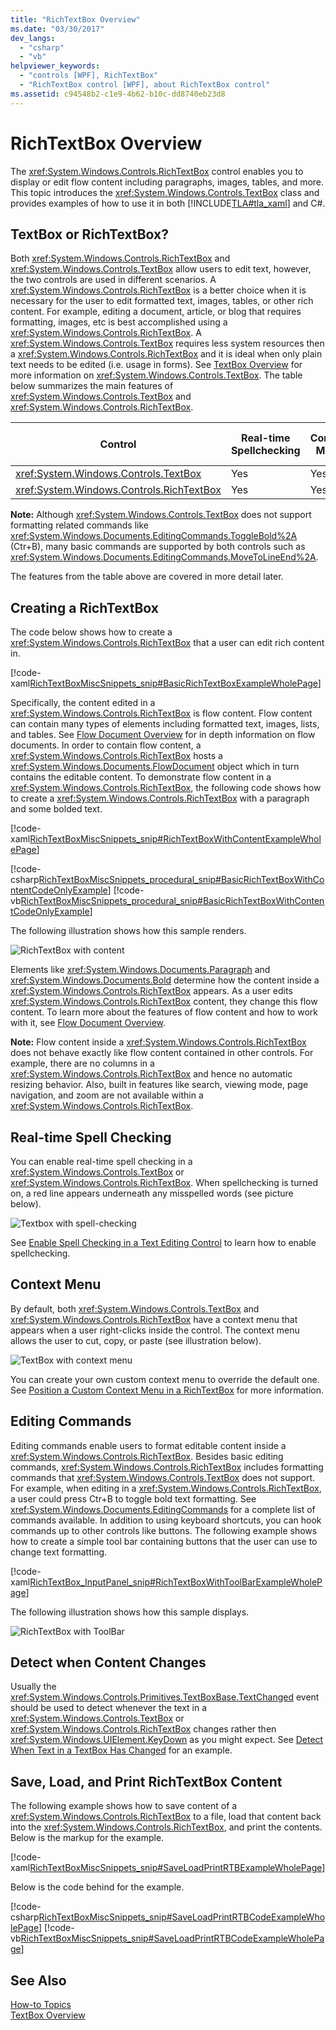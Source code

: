 ```yaml
---
title: "RichTextBox Overview"
ms.date: "03/30/2017"
dev_langs: 
  - "csharp"
  - "vb"
helpviewer_keywords: 
  - "controls [WPF], RichTextBox"
  - "RichTextBox control [WPF], about RichTextBox control"
ms.assetid: c94548b2-c1e9-4b62-b10c-dd8740eb23d8
---
```

# RichTextBox Overview
The <xref:System.Windows.Controls.RichTextBox> control enables you to display or edit flow content including paragraphs, images, tables, and more. This topic introduces the <xref:System.Windows.Controls.TextBox> class and provides examples of how to use it in both [!INCLUDE[TLA#tla_xaml](../../../../includes/tlasharptla-xaml-md.md)] and C#.  
  
  
<a name="textbox_or_richtextbox"></a>   
## TextBox or RichTextBox?  
 Both <xref:System.Windows.Controls.RichTextBox> and <xref:System.Windows.Controls.TextBox> allow users to edit text, however, the two controls are used in different scenarios. A <xref:System.Windows.Controls.RichTextBox> is a better choice when it is necessary for the user to edit formatted text, images, tables, or other rich content. For example, editing a document, article, or blog that requires formatting, images, etc is best accomplished using a <xref:System.Windows.Controls.RichTextBox>. A <xref:System.Windows.Controls.TextBox> requires less system resources then a <xref:System.Windows.Controls.RichTextBox> and it is ideal when only plain text needs to be edited (i.e. usage in forms). See [TextBox Overview](../../../../docs/framework/wpf/controls/textbox-overview.md) for more information on <xref:System.Windows.Controls.TextBox>. The table below summarizes the main features of <xref:System.Windows.Controls.TextBox> and <xref:System.Windows.Controls.RichTextBox>.  
  
|Control|Real-time Spellchecking|Context Menu|Formatting commands like <xref:System.Windows.Documents.EditingCommands.ToggleBold%2A> (Ctr+B)|<xref:System.Windows.Documents.FlowDocument> content like images, paragraphs, tables, etc.|  
|-------------|------------------------------|------------------|------------------------------------------------------------------------------------------------------------------------------------------------------------------------------------------------------|--------------------------------------------------------------------------------------------------------------------------------------------------------------------------------------------------|  
|<xref:System.Windows.Controls.TextBox>|Yes|Yes|No|No.|  
|<xref:System.Windows.Controls.RichTextBox>|Yes|Yes|Yes|Yes|  
  
 **Note:** Although <xref:System.Windows.Controls.TextBox> does not support formatting related commands like <xref:System.Windows.Documents.EditingCommands.ToggleBold%2A> (Ctr+B), many basic commands are supported by both controls such as <xref:System.Windows.Documents.EditingCommands.MoveToLineEnd%2A>.  
  
 The features from the table above are covered in more detail later.  
  
<a name="creating_a_richtextbox"></a>   
## Creating a RichTextBox  
 The code below shows how to create a <xref:System.Windows.Controls.RichTextBox> that a user can edit rich content in.  
  
 [!code-xaml[RichTextBoxMiscSnippets_snip#BasicRichTextBoxExampleWholePage](../../../../samples/snippets/csharp/VS_Snippets_Wpf/RichTextBoxMiscSnippets_snip/CSharp/BasicRichTextBoxExample.xaml#basicrichtextboxexamplewholepage)]  
  
 Specifically, the content edited in a <xref:System.Windows.Controls.RichTextBox> is flow content. Flow content can contain many types of elements including formatted text, images, lists, and tables. See [Flow Document Overview](../../../../docs/framework/wpf/advanced/flow-document-overview.md) for in depth information on flow documents. In order to contain flow content, a <xref:System.Windows.Controls.RichTextBox> hosts a <xref:System.Windows.Documents.FlowDocument> object which in turn contains the editable content. To demonstrate flow content in a <xref:System.Windows.Controls.RichTextBox>, the following code shows how to create a <xref:System.Windows.Controls.RichTextBox> with a paragraph and some bolded text.  
  
 [!code-xaml[RichTextBoxMiscSnippets_snip#RichTextBoxWithContentExampleWholePage](../../../../samples/snippets/csharp/VS_Snippets_Wpf/RichTextBoxMiscSnippets_snip/CSharp/RichTextBoxWithContentExample.xaml#richtextboxwithcontentexamplewholepage)]  
  
 [!code-csharp[RichTextBoxMiscSnippets_procedural_snip#BasicRichTextBoxWithContentCodeOnlyExample](../../../../samples/snippets/csharp/VS_Snippets_Wpf/RichTextBoxMiscSnippets_procedural_snip/CSharp/BasicRichTextBoxWithContentExample.cs#basicrichtextboxwithcontentcodeonlyexample)]
 [!code-vb[RichTextBoxMiscSnippets_procedural_snip#BasicRichTextBoxWithContentCodeOnlyExample](../../../../samples/snippets/visualbasic/VS_Snippets_Wpf/RichTextBoxMiscSnippets_procedural_snip/visualbasic/basicrichtextboxwithcontentexample.vb#basicrichtextboxwithcontentcodeonlyexample)]  
  
 The following illustration shows how this sample renders.  
  
 ![RichTextBox with content](../../../../docs/framework/wpf/controls/media/editing-richtextbox-with-content.png "Editing_RichTextBox_with_Content")  
  
 Elements like <xref:System.Windows.Documents.Paragraph> and <xref:System.Windows.Documents.Bold> determine how the content inside a <xref:System.Windows.Controls.RichTextBox> appears. As a user edits <xref:System.Windows.Controls.RichTextBox> content, they change this flow content. To learn more about the features of flow content and how to work with it, see [Flow Document Overview](../../../../docs/framework/wpf/advanced/flow-document-overview.md).  
  
 **Note:** Flow content inside a <xref:System.Windows.Controls.RichTextBox> does not behave exactly like flow content contained in other controls. For example, there are no columns in a <xref:System.Windows.Controls.RichTextBox> and hence no automatic resizing behavior. Also, built in features like search, viewing mode, page navigation, and zoom are not available within a <xref:System.Windows.Controls.RichTextBox>.  
  
<a name="realtime_spellechecking"></a>   
## Real-time Spell Checking  
 You can enable real-time spell checking in a <xref:System.Windows.Controls.TextBox> or <xref:System.Windows.Controls.RichTextBox>. When spellchecking is turned on, a red line appears underneath any misspelled words (see picture below).  
  
 ![Textbox with spell&#45;checking](../../../../docs/framework/wpf/controls/media/editing-textbox-with-spellchecking.png "Editing_TextBox_with_Spellchecking")  
  
 See [Enable Spell Checking in a Text Editing Control](../../../../docs/framework/wpf/controls/how-to-enable-spell-checking-in-a-text-editing-control.md) to learn how to enable spellchecking.  
  
<a name="context_menu"></a>   
## Context Menu  
 By default, both <xref:System.Windows.Controls.TextBox> and <xref:System.Windows.Controls.RichTextBox> have a context menu that appears when a user right-clicks inside the control. The context menu allows the user to cut, copy, or paste (see illustration below).  
  
 ![TextBox with context menu](../../../../docs/framework/wpf/controls/media/editing-textbox-with-context-menu.png "Editing_TextBox_with_Context_Menu")  
  
 You can create your own custom context menu to override the default one. See [Position a Custom Context Menu in a RichTextBox](../../../../docs/framework/wpf/controls/how-to-position-a-custom-context-menu-in-a-richtextbox.md) for more information.  
  
<a name="detect_when_content_changes"></a>   
## Editing Commands  
 Editing commands enable users to format editable content inside a <xref:System.Windows.Controls.RichTextBox>. Besides basic editing commands, <xref:System.Windows.Controls.RichTextBox> includes formatting commands that <xref:System.Windows.Controls.TextBox> does not support. For example, when editing in a <xref:System.Windows.Controls.RichTextBox>, a user could press Ctr+B to toggle bold text formatting. See <xref:System.Windows.Documents.EditingCommands> for a complete list of commands available. In addition to using keyboard shortcuts, you can hook commands up to other controls like buttons. The following example shows how to create a simple tool bar containing buttons that the user can use to change text formatting.  
  
 [!code-xaml[RichTextBox_InputPanel_snip#RichTextBoxWithToolBarExampleWholePage](../../../../samples/snippets/csharp/VS_Snippets_Wpf/RichTextBox_InputPanel_snip/CS/Window1.xaml#richtextboxwithtoolbarexamplewholepage)]  
  
 The following illustration shows how this sample displays.  
  
 ![RichTextBox with ToolBar](../../../../docs/framework/wpf/controls/media/editing-richtextbox-with-toobar.gif "Editing_RichTextBox_with_TooBar")  
  
<a name="editing_commands"></a>   
## Detect when Content Changes  
 Usually the <xref:System.Windows.Controls.Primitives.TextBoxBase.TextChanged> event should be used to detect whenever the text in a <xref:System.Windows.Controls.TextBox> or <xref:System.Windows.Controls.RichTextBox> changes rather then <xref:System.Windows.UIElement.KeyDown> as you might expect. See [Detect When Text in a TextBox Has Changed](../../../../docs/framework/wpf/controls/how-to-detect-when-text-in-a-textbox-has-changed.md) for an example.  
  
<a name="save_load_and_print_richtextbox_content"></a>   
## Save, Load, and Print RichTextBox Content  
 The following example shows how to save content of a <xref:System.Windows.Controls.RichTextBox> to a file, load that content back into the <xref:System.Windows.Controls.RichTextBox>, and print the contents. Below is the markup for the example.  
  
 [!code-xaml[RichTextBoxMiscSnippets_snip#SaveLoadPrintRTBExampleWholePage](../../../../samples/snippets/csharp/VS_Snippets_Wpf/RichTextBoxMiscSnippets_snip/CSharp/SaveLoadPrintRTB.xaml#saveloadprintrtbexamplewholepage)]  
  
 Below is the code behind for the example.  
  
 [!code-csharp[RichTextBoxMiscSnippets_snip#SaveLoadPrintRTBCodeExampleWholePage](../../../../samples/snippets/csharp/VS_Snippets_Wpf/RichTextBoxMiscSnippets_snip/CSharp/SaveLoadPrintRTB.xaml.cs#saveloadprintrtbcodeexamplewholepage)]
 [!code-vb[RichTextBoxMiscSnippets_snip#SaveLoadPrintRTBCodeExampleWholePage](../../../../samples/snippets/visualbasic/VS_Snippets_Wpf/RichTextBoxMiscSnippets_snip/VisualBasic/SaveLoadPrintRTB.xaml.vb#saveloadprintrtbcodeexamplewholepage)]  
  
## See Also  
 [How-to Topics](../../../../docs/framework/wpf/controls/richtextbox-how-to-topics.md)  
 [TextBox Overview](../../../../docs/framework/wpf/controls/textbox-overview.md)
